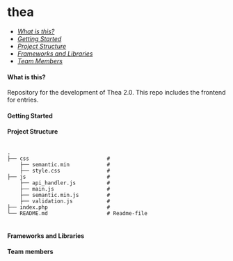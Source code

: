# thea
<ul>
  <li><em><a href="#what-is-this">What is this?</a></em></li>
  <li><em><a href="#getting-started">Getting Started</a></em></li>
  <li><em><a href="#project-structure">Project Structure</a></em></li>
  <li><em><a href="#frameworks-and-libraries">Frameworks and Libraries</a></em></li>
  <li><em><a href="#team-members">Team Members</a></em></li>
</ul>

<h4 name="what-is-this">What is this?</h4>
Repository for the development of Thea 2.0. This repo includes the frontend for entries.


<h4 name="getting-started">Getting Started</h4>

<h4 name="project-structure">Project Structure</h4>


<pre>
<code>
.
├── css                         # 
	├── semantic.min            # 
	├── style.css            	# 
├── js                          # 
	├── api_handler.js          # 
	├── main.js            		# 
	├── semantic.min.js         # 
	├── validation.js           # 
├── index.php                   # 
└── README.md                   # Readme-file
</code>
</pre>



<h4 name="frameworks-and-libraries">Frameworks and Libraries</h4>


<h4 name="team-members">Team members</h4>


